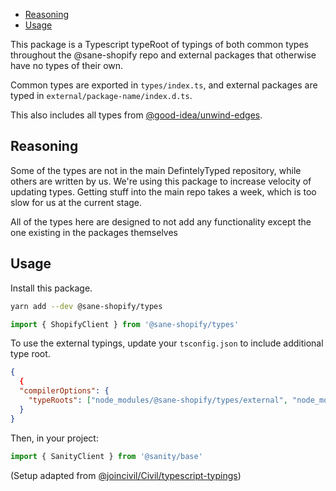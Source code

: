 
<!-- toc -->
- [Reasoning](#reasoning)
- [Usage](#usage)

<!-- tocstop -->
This package is a Typescript typeRoot of typings of both common types throughout the @sane-shopify repo and external packages that otherwise have no types of their own.

Common types are exported in `types/index.ts`, and external packages are typed in `external/package-name/index.d.ts`.

This also includes all types from [@good-idea/unwind-edges](https://www.github.com/good-idea/unwind-edges).

## Reasoning

Some of the types are not in the main DefintelyTyped repository, while others are written by us.
We're using this package to increase velocity of updating types. Getting stuff into the main repo takes a week,
which is too slow for us at the current stage.

All of the types here are designed to not add any functionality except the one existing in the packages themselves

## Usage

Install this package.

```bash
yarn add --dev @sane-shopify/types
```

```ts
import { ShopifyClient } from '@sane-shopify/types'
```

To use the external typings, update your `tsconfig.json` to include additional type root.

```json
{
  {
  "compilerOptions": {
    "typeRoots": ["node_modules/@sane-shopify/types/external", "node_modules/@types"]
  }
}
```

Then, in your project:

```ts
import { SanityClient } from '@sanity/base'
```

(Setup adapted from [@joincivil/Civil/typescript-typings](https://github.com/joincivil/Civil/tree/master/packages/typescript-typings))
